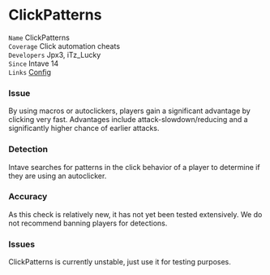 # ClickPatterns

`Name` ClickPatterns<br>
`Coverage` Click automation cheats<br>
`Developers` Jpx3, iTz_Lucky<br>
`Since` Intave 14<br>
`Links` [Config](/mechanics/configuration-02-settings.md#clickpatterns)<br>

### Issue
By using macros or autoclickers, players gain a significant advantage by clicking very fast.
Advantages include attack-slowdown/reducing and a significantly higher chance of earlier attacks.

### Detection
Intave searches for patterns in the click behavior of a player to determine if they are using an autoclicker.

### Accuracy
As this check is relatively new, it has not yet been tested extensively. We do not recommend banning players for
detections.

### Issues
ClickPatterns is currently unstable, just use it for testing purposes.
